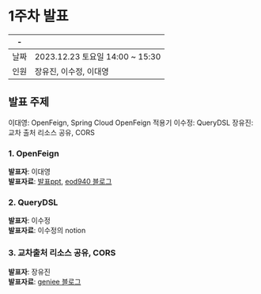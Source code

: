 # 1주차 발표

| -    |                                 |
| ---- | ------------------------------- |
| 날짜 | 2023.12.23 토요일 14:00 ~ 15:30 |
| 인원 | 장유진, 이수정, 이대영          |

## 발표 주제

이대영: OpenFeign, Spring Cloud OpenFeign 적용기
이수정: QueryDSL
장유진: 교차 출처 리소스 공유, CORS

### 1. OpenFeign

**발표자**: 이대영 <br/>
**발표자료**: [발표ppt](231223_이대영_openfeign발표.pdf), [eod940 블로그](https://eod940.tistory.com)

### 2. QueryDSL

**발표자**: 이수정<br/>
**발표자료**: 이수정의 notion

### 3. 교차출처 리소스 공유, CORS

**발표자**: 장유진<br/>
**발표자료**: [geniee 블로그](https://eod940.tistory.com)
